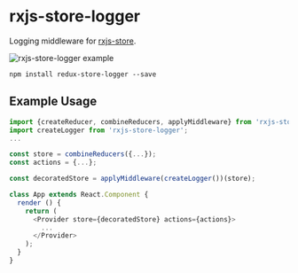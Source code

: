 # rxjs-store-logger

Logging middleware for [rxjs-store](https://github.com/ajwhite/rxjs-store).

![rxjs-store-logger example](https://cloud.githubusercontent.com/assets/656630/21747765/af2cbe76-d540-11e6-84c6-acbfe862f017.gif)

```
npm install redux-store-logger --save
```

## Example Usage

```js
import {createReducer, combineReducers, applyMiddleware} from 'rxjs-store';
import createLogger from 'rxjs-store-logger';
...

const store = combineReducers({...});
const actions = {...};

const decoratedStore = applyMiddleware(createLogger())(store);

class App extends React.Component {
  render () {
    return (
      <Provider store={decoratedStore} actions={actions}>
        ...
      </Provider>
    );
  }
}
```
